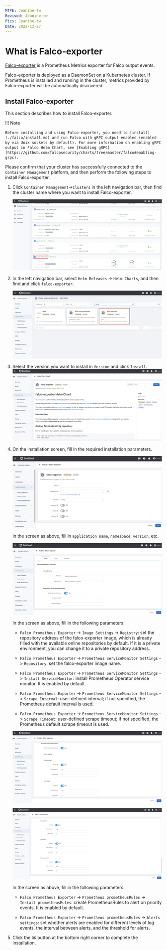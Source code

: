 ```yaml
---
MTPE: Jeanine-tw
Revised: Jeanine-tw
Pics: Jeanine-tw
Date: 2022-12-27
---
```


# What is Falco-exporter

[Falco-exporter](https://github.com/falcosecurity/falco-exporter) is a Prometheus Metrics exporter for Falco output events.

Falco-exporter is deployed as a DaemonSet on a Kubernetes cluster. If Prometheus is installed and running in the cluster, metrics provided by Falco-exporter will be automatically discovered.

## Install Falco-exporter

This section describes how to install Falco-exporter.

!!! Note

    Before installing and using Falco-exporter, you need to [install](./falco/install.md) and run Falco with gRPC output enabled (enabled by via Unix sockets by default). For more information on enabling gRPC output in Falco Helm Chart, see [Enabling gRPC](https://github.com/falcosecurity/charts/tree/master/falco#enabling-grpc).

Please confirm that your cluster has successfully connected to the `Container Management` platform, and then perform the following steps to install Falco-exporter.

1. Click `Container Management`->`Clusters` in the left navigation bar, then find the cluster name where you want to install Falco-exporter.

    ![falco_cluster](../images/falco-cluster.png)

2. In the left navigation bar, select `Helm Releases` -> `Helm Charts`, and then find and click `falco-exporter`.

    ![falco-exporter_helm-1](../images/falco-exporter-install-1.png)

3. Select the version you want to install in `Version` and click `Install`.
    ![falco-exporter_helm-2](../images/falco-exporter-install-2.png)

4. On the installation screen, fill in the required installation parameters.

    ![falco-exporter_helm-3](../images/falco-exporter-install-3.png)

    In the screen as above, fill in `application name`, `namespace`, `version`, etc.

    ![falco-exporter_helm-4](../images/falco-exporter-install-4.png)

    In the screen as above, fill in the following parameters:

    - `Falco Prometheus Exporter` -> `Image Settings` -> `Registry`: set the repository address of the falco-exporter image, which is already filled with the available online repositories by default. If it is a private environment, you can change it to a private repository address.

    - `Falco Prometheus Exporter` -> `Prometheus ServiceMonitor Settings` -> `Repository`: set the falco-exporter image name.

    - `Falco Prometheus Exporter` -> `Prometheus ServiceMonitor Settings` -> `Install ServiceMonitor`: install Prometheus Operator service monitor. It is enabled by default.

    - `Falco Prometheus Exporter` -> `Prometheus ServiceMonitor Settings` -> `Scrape Interval`: user-defined interval; if not specified, the Prometheus default interval is used.

    - `Falco Prometheus Exporter` -> `Prometheus ServiceMonitor Settings` -> `Scrape Timeout`: user-defined scrape timeout; if not specified, the Prometheus default scrape timeout is used.

    ![falco-exporter_helm-4](../images/falco-exporter-install-5.png)

    ![falco-exporter_helm-4](../images/falco-exporter-install-6.png)

   In the screen as above, fill in the following parameters:

    - `Falco Prometheus Exporter` -> `Prometheus prometheusRules` -> `Install prometheusRules`: create PrometheusRules to alert on priority events. It is enabled by default.

    - `Falco Prometheus Exporter` -> `Prometheus prometheusRules` -> `Alerts settings`: set whether alerts are enabled for different levels of log events, the interval between alerts, and the threshold for alerts.

5. Click the `OK` button at the bottom right corner to complete the installation.
